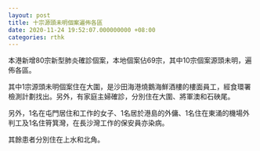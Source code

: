 ```yaml
---
layout: post
title: 十宗源頭未明個案遍佈各區
date: 2020-11-24 19:52:07.000000000 +08:00
categories: rthk
---
```


本港新增80宗新型肺炎確診個案，本地個案佔69宗，其中10宗個案源頭未明，遍佈各區。

其中1宗源頭未明個案住在大圍，是沙田海港燒鵝海鮮酒樓的樓面員工，經食環署檢測計劃找出。另外，有家庭主婦確診，分別住在大圍、將軍澳和石硤尾。

另外，1名在屯門居住和工作的女子、1名居於港島的外傭、1名住在東涌的機場外判工及1名住筲箕灣，在長沙灣工作的保安員亦染病。

其餘患者分別住在上水和北角。
